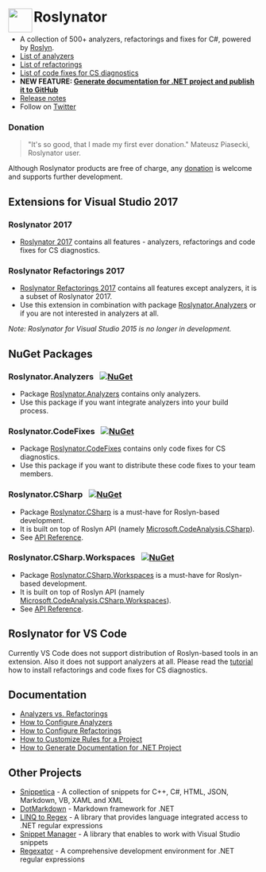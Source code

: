 # Roslynator <img align="left" width="48px" height="48px" src="http://pihrt.net/images/Roslynator.ico">

* A collection of 500+ analyzers, refactorings and fixes for C#, powered by [Roslyn](http://github.com/dotnet/roslyn).
* [List of analyzers](src/Analyzers/README.md)
* [List of refactorings](src/Refactorings/README.md)
* [List of code fixes for CS diagnostics](src/CodeFixes/README.md)
* **NEW FEATURE: [Generate documentation for .NET project and publish it to GitHub](docs/HowToGenerateDocumentation.md)**
* [Release notes](ChangeLog.md)
* Follow on [Twitter](https://twitter.com/roslynator)

### Donation

> "It's so good, that I made my first ever donation." Mateusz Piasecki, Roslynator user.

Although Roslynator products are free of charge, any [donation](https://www.paypal.com/cgi-bin/webscr?cmd=_s-xclick&hosted_button_id=BX85UA346VTN6) is welcome and supports further development.

## Extensions for Visual Studio 2017

### Roslynator 2017

* [Roslynator 2017](http://marketplace.visualstudio.com/items?itemName=josefpihrt.Roslynator2017) contains all features - analyzers, refactorings and code fixes for CS diagnostics.

### Roslynator Refactorings 2017

* [Roslynator Refactorings 2017](http://marketplace.visualstudio.com/items?itemName=josefpihrt.RoslynatorRefactorings2017) contains all features except analyzers, it is a subset of Roslynator 2017.
* Use this extension in combination with package [Roslynator.Analyzers](http://www.nuget.org/packages/Roslynator.Analyzers/) or if you are not interested in analyzers at all.

*Note: Roslynator for Visual Studio 2015 is no longer in development.*

## NuGet Packages

### Roslynator.Analyzers &ensp;[![NuGet](https://img.shields.io/nuget/v/Roslynator.Analyzers.svg)](https://nuget.org/packages/Roslynator.Analyzers)

* Package [Roslynator.Analyzers](http://www.nuget.org/packages/Roslynator.Analyzers/) contains only analyzers.
* Use this package if you want integrate analyzers into your build process.

### Roslynator.CodeFixes &ensp;[![NuGet](https://img.shields.io/nuget/v/Roslynator.CodeFixes.svg)](https://nuget.org/packages/Roslynator.CodeFixes)

* Package [Roslynator.CodeFixes](http://www.nuget.org/packages/Roslynator.CodeFixes/) contains only code fixes for CS diagnostics.
* Use this package if you want to distribute these code fixes to your team members.

### Roslynator.CSharp &ensp;[![NuGet](https://img.shields.io/nuget/v/Roslynator.CSharp.svg)](https://nuget.org/packages/Roslynator.CSharp)

* Package [Roslynator.CSharp](http://www.nuget.org/packages/Roslynator.CSharp/) is a must-have for Roslyn-based development.
* It is built on top of Roslyn API (namely [Microsoft.CodeAnalysis.CSharp](http://www.nuget.org/packages/Microsoft.CodeAnalysis.CSharp/)).
* See [API Reference](docs/api/README.md#_top).

### Roslynator.CSharp.Workspaces &ensp;[![NuGet](https://img.shields.io/nuget/v/Roslynator.CSharp.Workspaces.svg)](https://nuget.org/packages/Roslynator.CSharp.Workspaces)

* Package [Roslynator.CSharp.Workspaces](http://www.nuget.org/packages/Roslynator.CSharp.Workspaces/) is a must-have for Roslyn-based development.
* It is built on top of Roslyn API (namely [Microsoft.CodeAnalysis.CSharp.Workspaces](http://www.nuget.org/packages/Microsoft.CodeAnalysis.CSharp.Workspaces/)).
* See [API Reference](docs/api/README.md#_top).

## Roslynator for VS Code

Currently VS Code does not support distribution of Roslyn-based tools in an extension.
Also it does not support analyzers at all.
Please read the [tutorial](docs/RoslynatorForVisualStudioCode.md) how to install refactorings and code fixes for CS diagnostics.

## Documentation

* [Analyzers vs. Refactorings](docs/AnalyzersVsRefactorings.md)
* [How to Configure Analyzers](docs/HowToConfigureAnalyzers.md)
* [How to Configure Refactorings](docs/HowToConfigureRefactorings.md)
* [How to Customize Rules for a Project](docs/HowToCustomizeRulesForProject.md)
* [How to Generate Documentation for .NET Project](docs/HowToGenerateDocumentation.md)

## Other Projects

* [Snippetica](https://github.com/JosefPihrt/Snippetica) - A collection of snippets for C++, C#, HTML, JSON, Markdown, VB, XAML and XML
* [DotMarkdown](https://github.com/JosefPihrt/DotMarkdown) - Markdown framework for .NET
* [LINQ to Regex](https://github.com/JosefPihrt/LinqToRegex) - A library that provides language integrated access to .NET regular expressions
* [Snippet Manager](https://github.com/JosefPihrt/SnippetManager) - A library that enables to work with Visual Studio snippets
* [Regexator](http://pihrt.net/Regexator) - A comprehensive development environment for .NET regular expressions
